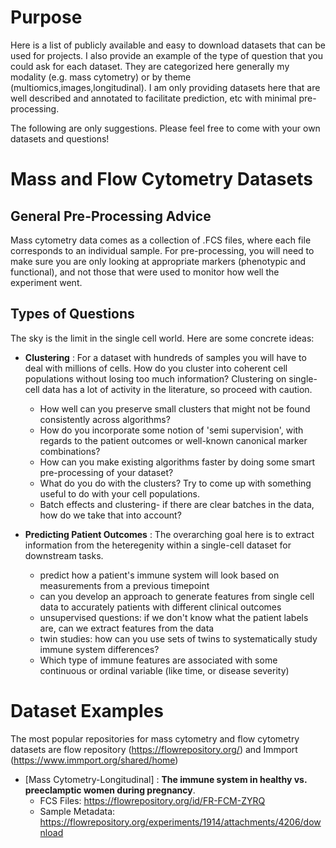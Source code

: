# Purpose 

Here is a list of publicly available and easy to download datasets that can be used for projects. I also provide an example of the type of question that you could ask for each dataset. They are categorized here generally my modality (e.g. mass cytometry) or by theme (multiomics,images,longitudinal). I am only providing datasets here that are well described and annotated to facilitate prediction, etc with minimal pre-processing. 

The following are only suggestions. Please feel free to come with your own datasets and questions!

# Mass and Flow Cytometry Datasets

## General Pre-Processing Advice
Mass cytometry data comes as a collection of .FCS files, where each file corresponds to an individual sample. For pre-processing, you will need to make sure you are only looking at appropriate markers (phenotypic and functional), and not those that were used to monitor how well the experiment went. 

## Types of Questions
The sky is the limit in the single cell world. Here are some concrete ideas: 

* **Clustering** : For a dataset with hundreds of samples you will have to deal with millions of cells. How do you cluster into coherent cell populations without losing too much information? Clustering on single-cell data has a lot of activity in the literature, so proceed with caution. 
  * How well can you preserve small clusters that might not be found consistently across algorithms?
  * How do you incorporate some notion of 'semi supervision', with regards to the patient outcomes or well-known canonical marker combinations?
  * How can you make existing algorithms faster by doing some smart pre-processing of your dataset? 
  * What do you do with the clusters? Try to come up with something useful to do with your cell populations. 
  * Batch effects and clustering- if there are clear batches in the data, how do we take that into account?
  
* **Predicting Patient Outcomes** : The overarching goal here is to extract information from the heteregenity within a single-cell dataset for downstream tasks. 
  * predict how a patient's immune system will look based on measurements from a previous timepoint
  * can you develop an approach to generate features from single cell data to accurately patients with different clinical outcomes
  * unsupervised questions: if we don't know what the patient labels are, can we extract features from the data 
  * twin studies: how can you use sets of twins to systematically study immune system differences?
  * Which type of immune features are associated with some continuous or ordinal variable (like time, or disease severity) 
 
 # Dataset Examples
 The most popular repositories for mass cytometry and flow cytometry datasets are flow repository (https://flowrepository.org/) and Immport (https://www.immport.org/shared/home) 
 
 * [Mass Cytometry-Longitudinal] : **The immune system in healthy vs. preeclamptic women during pregnancy**. 
   * FCS Files: https://flowrepository.org/id/FR-FCM-ZYRQ
   * Sample Metadata: https://flowrepository.org/experiments/1914/attachments/4206/download
